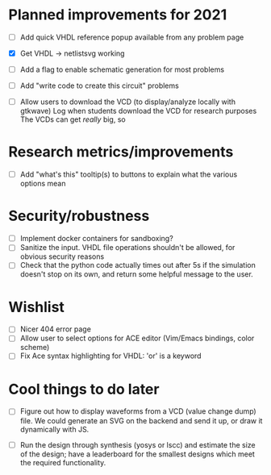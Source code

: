 
# Planned improvements for 2021
- [ ] Add quick VHDL reference popup available from any problem page

- [x] Get VHDL -> netlistsvg working
- [ ] Add a flag to enable schematic generation for most problems
- [ ] Add "write code to create this circuit" problems

- [ ] Allow users to download the VCD (to display/analyze locally with gtkwave)
  Log when students download the VCD for research purposes
  The VCDs can get *really* big, so

# Research metrics/improvements
- [ ] Add "what's this" tooltip(s) to buttons to explain what the various options mean

# Security/robustness
- [ ] Implement docker containers for sandboxing?
- [ ] Sanitize the input.  VHDL file operations shouldn't be allowed, for obvious security reasons
- [ ] Check that the python code actually times out after 5s if the simulation doesn't stop on its own, and return some helpful message to the user.

# Wishlist
- [ ] Nicer 404 error page
- [ ] Allow user to select options for ACE editor (Vim/Emacs bindings, color scheme)
- [ ] Fix Ace syntax highlighting for VHDL: 'or' is a keyword

# Cool things to do later
- [ ] Figure out how to display waveforms from a VCD (value change dump) file.  We could generate an SVG on the backend and send it up, or draw it dynamically with JS.

- [ ] Run the design through synthesis (yosys or lscc) and estimate the size of the design; have a leaderboard for the smallest designs which meet the required functionality.
